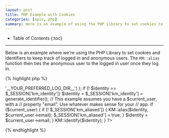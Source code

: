 ```yaml
---
layout: post
title: PHP Example with Cookies
categories: [apis, php]
summary: Here is an example of using the PHP Library to set cookies to remember logged-in users.
---
```

* Table of Contents
{:toc}
* * *

Below is an example where we're using the PHP Library to set cookies and identifiers to keep track of logged in and anonymous users. The `KM::alias` function then ties the anonymous user to the logged in user once they log in.

{% highlight php %}
<?php
require 'km.php';
function generate_identifier()
{
  return md5(
    $_SERVER['HTTP_REFERER'] .
    rand(0, date('U')) .
    date('U') .
    $_SERVER['HTTP_USER_AGENT']);
}

function km_init()
{
  KM::init(
    '__YOUR_API_KEY__',
    array('log_dir' => '__YOUR_PREFERRED_LOG_DIR__')
  );
  if (! $identity == $_SESSION['km_identity'])
    $identity = $_SESSION['km_identity'] = generate_identifier();

  // This example assumes you have a $current_user, with a
  // property "email". Use whatever makes sense for your
  // app.
  if ($current_user)
  {
    if (! $_SESSION['km_aliased'])
    {
      KM::alias($identity, $current_user->email);
      $_SESSION['km_aliased'] = true;
    }
    $identity = $current_user->email;
  }
  KM::identify($identity);
}
?>
{% endhighlight %}